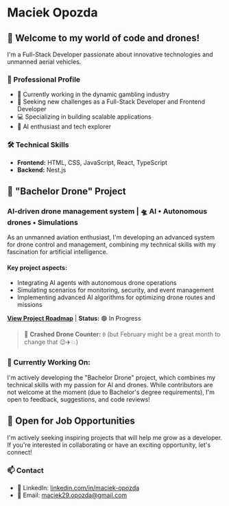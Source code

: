 # Maciek Opozda

## 👋 Welcome to my world of code and drones!

I'm a Full-Stack Developer passionate about innovative technologies and unmanned aerial vehicles.

### 💼 Professional Profile

- 🎰 Currently working in the dynamic gambling industry
- 🚀 Seeking new challenges as a Full-Stack Developer and Frontend Developer
- 💻 Specializing in building scalable applications
- 🤖 AI enthusiast and tech explorer

### 🛠️ Technical Skills

- **Frontend:** HTML, CSS, JavaScript, React, TypeScript
- **Backend:** Nest.js

## 🚁 "Bachelor Drone" Project

### AI-driven drone management system | 🛸 AI • Autonomous drones • Simulations

As an unmanned aviation enthusiast, I'm developing an advanced system for drone control and management, combining my technical skills with my fascination for artificial intelligence.

#### Key project aspects:

- Integrating AI agents with autonomous drone operations
- Simulating scenarios for monitoring, security, and event management
- Implementing advanced AI algorithms for optimizing drone routes and missions

**[View Project Roadmap](https://github.com/maciek30-byte/Bachelor-Drone-Project)** | **Status:** 🟢 In Progress

> 🚁 **Crashed Drone Counter:** `0` (but February might be a great month to change that 😉✈️💥)

### 🔬 Currently Working On:

I'm actively developing the "Bachelor Drone" project, which combines my technical skills with my passion for AI and drones. While contributors are not welcome at the moment (due to Bachelor's degree requirements), I'm open to feedback, suggestions, and code reviews!

## 💼 Open for Job Opportunities

I'm actively seeking inspiring projects that will help me grow as a developer. If you're interested in collaborating or have an exciting opportunity, let's connect!

### 📫 Contact

- 💼 LinkedIn: [linkedin.com/in/maciek-opozda](https://www.linkedin.com/in/maciek-opozda/)
- 📧 Email: maciek29.opozda@gmail.com
